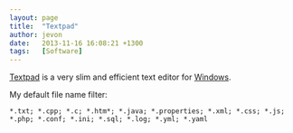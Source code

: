 ```yaml
---
layout: page
title:  "Textpad"
author: jevon
date:   2013-11-16 16:08:21 +1300
tags:   [Software]
---
```


[Textpad](textpad.md) is a very slim and efficient text editor for [Windows](windows.md).

My default file name filter:

```
*.txt; *.cpp; *.c; *.htm*; *.java; *.properties; *.xml; *.css; *.js; *.php; *.conf; *.ini; *.sql; *.log; *.yml; *.yaml
```
